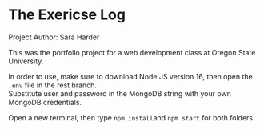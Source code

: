 # The Exericse Log

Project Author: Sara Harder

This was the portfolio project for a web development class at Oregon State University.

In order to use, make sure to download Node JS version 16, then open the `.env` file in the rest branch.\
Substitute user and password in the MongoDB string with your own MongoDB credentials. 

Open a new terminal, then type `npm install`and `npm start` for both folders.
